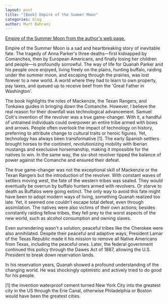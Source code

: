 ```yaml
---
layout: post
title: "[Book] Empire of the Summer Moon"
categories: blog
author: Murt Bahrani
---
```


[Empire of the Summer Moon from the author's web page.](https://scgwynne.com/product/empire-of-the-summer-moon)


Empire of the Summer Moon is a sad and heartbreaking story of inevitable fate. The tragedy of Anna Parker's three deaths—first kidnapped by Comanches, then by European Americans, and finally losing her children and people—is profoundly sorrowful. The way of life for Quanah Parker and his people once enjoyed, living freely on the plains, hunting buffalo, raiding under the summer moon, and escaping through the prairies, was lost forever to a new world. A world where they had to learn to own property, pay taxes, and queued up to receive beef from the 'Great Father in Washington'.

The book highlights the roles of Mackenzie, the Texan Rangers, and Tonkawa guides in bringing down the Comanche. However, I believe the real reason for their downfall was technological advancement. Samuel Colt's invention of the revolver was a true game-changer. With it, a handful of untrained individuals could overpower an entire tribe armed with bows and arrows. People often overlook the impact of technology on history, preferring to attribute change to cultural traits or heroic figures. Yet, technology has always been transformative [1]. The early Spanish settlers brought horses to the continent, revolutionizing mobility with Iberian mustangs and execlusive horsemanship, making it impossible for the natives to win. In the same way, the six-shot revolver tipped the balance of power against the Comanche and ensured their defeat.

The true game-changer was not the exceptional skill of Mackenzie or the Texan Rangers but the introduction of the revolver. With constant waves of settlers moving west, the fate of the western tribes was sealed. They would eventually be overrun by buffalo hunters armed with revolvers. Or starve to death as Buffalos were going extinct.  The only way to avoid this fate might have been to adopt modern ways of living, something Quanah realized too late. Yet, it seemed one couldn't escape total defeat, even through assimilation. The natives were also victims of their own actions; besides constantly raiding fellow tribes, they fell prey to the worst aspects of the new world, such as alcohol consumption and owning slaves. 

Even surrendering wasn't a solution; peaceful tribes like the Cherokee were also annihilated. Despite their peaceful and adaptive ways, President Lamar of the Texas Republic made it his mission to remove all Native Americans from Texas, including the peaceful ones. Later, the federal government continued this policy through the Dawes Act of 1887, allowing the U.S. President to break down reservation lands.

In his reservation years, Quanah showed a profound understanding of the changing world. He was shockingly optimistic and actively tried to do good for his people.

[1] the invention waterproof cement turned New York City into the greatest city in the US through the Erie Canal, otherwise Philadelphia or Boston would have been the greatest cities.
